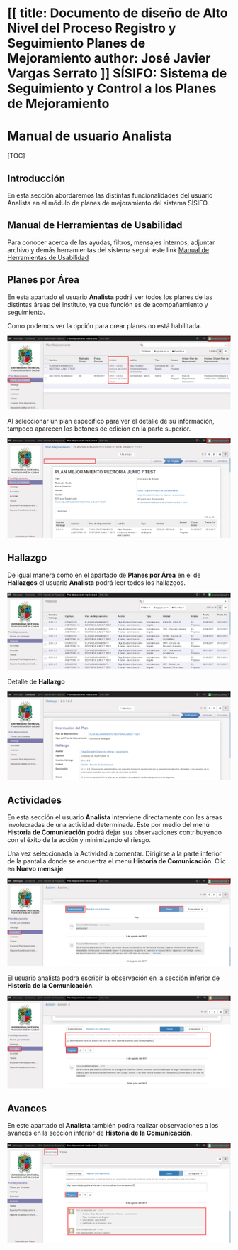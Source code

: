 [[
title: Documento de diseño de Alto Nivel del Proceso Registro y Seguimiento Planes de Mejoramiento
author: José Javier Vargas Serrato
]]
SÍSIFO: Sistema de Seguimiento y Control a los Planes de Mejoramiento
===================================================================

Manual de usuario Analista
============================

[TOC]

Introducción
--------------------------------
En esta sección abordaremos las distintas funcionalidades del usuario Analista en el módulo de planes de mejoramiento del sistema SÍSIFO.

Manual de Herramientas de Usabilidad
--------------------------------
Para conocer acerca de las ayudas, filtros, mensajes internos, adjuntar archivo y demás herramientas del sistema seguir este link [Manual de Herramientas de Usabilidad](/planes_de_mejoramiento/documentacion/guia_herramientas_usabilidad.html)


## Planes por Área

En esta apartado el usuario **Analista** podrá ver todos los planes de las distintas áreas del instituto, ya que función es de acompañamiento y seguimiento.

Como podemos ver la opción para crear planes no está habilitada.

![Figura 1. Vista de los planes por area del usuario analista](../img/Selection_045.png)

Al seleccionar un plan específico para ver el detalle de su información, tampoco aparecen los botones de edición en la parte superior.

![Figura 2. Vista de la información del plan del usuario analista](../img/Selection_046.png)

## Hallazgo

De igual manera como en el apartado de **Planes por Área** en el de **Hallazgos** el usuario **Analista** podrá leer todos los hallazgos.

![Figura 3. Vista de los hallazgos del usuario analista](../img/Selection_047.png)

Detalle de **Hallazgo**

![Figura 4. Vista de la información del hallazgo del usuario analista](../img/Selection_048.png)

## Actividades

En esta sección el usuario **Analista** interviene directamente con las áreas involucradas de una actividad determinada. Este por medio del menú **Historia de Comunicación** podrá dejar sus observaciones contribuyendo con el éxito de la acción y minimizando el riesgo.

Una vez seleccionada la Actividad a comentar. Dirigirse a la parte inferior de la pantalla donde se encuentra el menú  **Historia de Comunicación**. Clic en **Nuevo mensaje**

![Figura 5. Comunicacion del analista con el ejecutor de la actividad](../img/Selection_049.png)

El usuario analista podra escribir la observación en la sección inferior de **Historia de la Comunicación**.

![Figura 6. Observación del analista sobre la actividad](../img/Selection_050.png)

## Avances

En este apartado el **Analista** también podra realizar observaciones a los avances en la sección inferior de **Historia de la Comunicación**.

![Figura 7. Observación del analista sobre el avance](../img/Selection_051.png)
